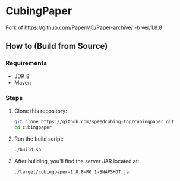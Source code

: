 # CubingPaper

Fork of https://github.com/PaperMC/Paper-archive/ -b ver/1.8.8

## How to (Build from Source)

### Requirements

- JDK 8  
- Maven

### Steps

1. Clone this repository:
   ```bash
   git clone https://github.com/speedcubing-top/cubingpaper.git
   cd cubingpaper
   ```
2. Run the build script:
   ```bash
   ./build.sh
   ```
3. After building, you'll find the server JAR located at:
   ```
   ./target/cubingpaper-1.8.8-R0.1-SNAPSHOT.jar
   ```
